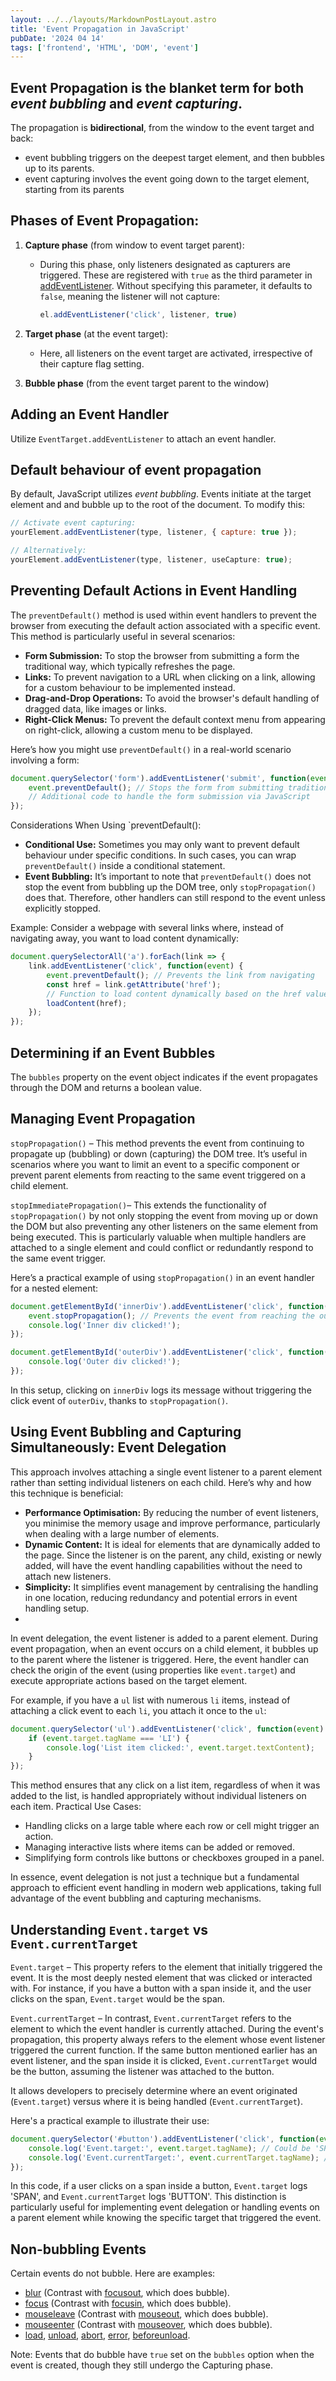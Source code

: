 ```yaml
---
layout: ../../layouts/MarkdownPostLayout.astro
title: 'Event Propagation in JavaScript'
pubDate: '2024 04 14'
tags: ['frontend', 'HTML', 'DOM', 'event']
---
```

## Event Propagation is the blanket term for both *event bubbling* and *event capturing*.
The propagation is **bidirectional**, from the window to the event target and back:
- event bubbling triggers on the deepest target element, and then bubbles up to its parents. 
- event capturing involves the event going down to the target element, starting from its parents
  
## Phases of Event Propagation:
1. **Capture phase** (from window to event target parent):
	- During this phase, only listeners designated as capturers are triggered. These are registered with `true` as the third parameter in [addEventListener](https://developer.mozilla.org/en-US/docs/Web/API/EventTarget/addEventListener). Without specifying this parameter, it defaults to `false`, meaning the listener will not capture:
		```javascript
		el.addEventListener('click', listener, true)
		```

2. **Target phase** (at the event target):
    - Here, all listeners on the event target are activated, irrespective of their capture flag setting.
3. **Bubble phase** (from the event target parent to the window)
## Adding an Event Handler
Utilize `EventTarget.addEventListener` to attach an event handler.
## Default behaviour of event propagation
By default, JavaScript utilizes _event bubbling_. Events initiate at the target element and and bubble up to the root of the document. To modify this: 

```javascript
// Activate event capturing:
yourElement.addEventListener(type, listener, { capture: true });

// Alternatively:
yourElement.addEventListener(type, listener, useCapture: true);
```
## Preventing Default Actions in Event Handling

The `preventDefault()` method is used within event handlers to prevent the browser from executing the default action associated with a specific event. This method is particularly useful in several scenarios:
- **Form Submission:** To stop the browser from submitting a form the traditional way, which typically refreshes the page.
- **Links:** To prevent navigation to a URL when clicking on a link, allowing for a custom behaviour to be implemented instead.
- **Drag-and-Drop Operations:** To avoid the browser's default handling of dragged data, like images or links.
- **Right-Click Menus:** To prevent the default context menu from appearing on right-click, allowing a custom menu to be displayed.

Here’s how you might use `preventDefault()` in a real-world scenario involving a form:

```javascript
document.querySelector('form').addEventListener('submit', function(event) {
    event.preventDefault(); // Stops the form from submitting traditionally
    // Additional code to handle the form submission via JavaScript
});
```

 Considerations When Using `preventDefault():
- **Conditional Use:** Sometimes you may only want to prevent default behaviour under specific conditions. In such cases, you can wrap `preventDefault()` inside a conditional statement.
- **Event Bubbling:** It’s important to note that `preventDefault()` does not stop the event from bubbling up the DOM tree, only `stopPropagation()` does that. Therefore, other handlers can still respond to the event unless explicitly stopped.

Example:  Consider a webpage with several links where, instead of navigating away, you want to load content dynamically:

```javascript
document.querySelectorAll('a').forEach(link => {
    link.addEventListener('click', function(event) {
        event.preventDefault(); // Prevents the link from navigating
        const href = link.getAttribute('href');
        // Function to load content dynamically based on the href value
        loadContent(href);
    });
});
```
## Determining if an Event Bubbles
The `bubbles` property on the event object indicates if the event propagates through the DOM and returns a boolean value.
## Managing Event Propagation
`stopPropagation()` – This method prevents the event from continuing to propagate up (bubbling) or down (capturing) the DOM tree. It’s useful in scenarios where you want to limit an event to a specific component or prevent parent elements from reacting to the same event triggered on a child element.

`stopImmediatePropagation()`– This extends the functionality of `stopPropagation()` by not only stopping the event from moving up or down the DOM but also preventing any other listeners on the same element from being executed. This is particularly valuable when multiple handlers are attached to a single element and could conflict or redundantly respond to the same event trigger.

Here’s a practical example of using `stopPropagation()` in an event handler for a nested element:
```javascript
document.getElementById('innerDiv').addEventListener('click', function(event) {
    event.stopPropagation(); // Prevents the event from reaching the outer div
    console.log('Inner div clicked!');
});

document.getElementById('outerDiv').addEventListener('click', function() {
    console.log('Outer div clicked!');
});
```

In this setup, clicking on `innerDiv` logs its message without triggering the click event of `outerDiv`, thanks to `stopPropagation()`.
## Using Event Bubbling and Capturing Simultaneously: Event Delegation

This approach involves attaching a single event listener to a parent element rather than setting individual listeners on each child. Here’s why and how this technique is beneficial:
- **Performance Optimisation:** By reducing the number of event listeners, you minimise the memory usage and improve performance, particularly when dealing with a large number of elements.
- **Dynamic Content:** It is ideal for elements that are dynamically added to the page. Since the listener is on the parent, any child, existing or newly added, will have the event handling capabilities without the need to attach new listeners.
- **Simplicity:** It simplifies event management by centralising the handling in one location, reducing redundancy and potential errors in event handling setup.
- 
In event delegation, the event listener is added to a parent element. During event propagation, when an event occurs on a child element, it bubbles up to the parent where the listener is triggered. Here, the event handler can check the origin of the event (using properties like `event.target`) and execute appropriate actions based on the target element.

For example, if you have a `ul` list with numerous `li` items, instead of attaching a click event to each `li`, you attach it once to the `ul`:

```javascript
document.querySelector('ul').addEventListener('click', function(event) {
    if (event.target.tagName === 'LI') {
        console.log('List item clicked:', event.target.textContent);
    }
});
```

This method ensures that any click on a list item, regardless of when it was added to the list, is handled appropriately without individual listeners on each item. Practical Use Cases:
- Handling clicks on a large table where each row or cell might trigger an action.
- Managing interactive lists where items can be added or removed.
- Simplifying form controls like buttons or checkboxes grouped in a panel.

In essence, event delegation is not just a technique but a fundamental approach to efficient event handling in modern web applications, taking full advantage of the event bubbling and capturing mechanisms.
## Understanding `Event.target` vs `Event.currentTarget`
`Event.target` – This property refers to the element that initially triggered the event. It is the most deeply nested element that was clicked or interacted with. For instance, if you have a button with a span inside it, and the user clicks on the span, `Event.target` would be the span.

`Event.currentTarget` – In contrast, `Event.currentTarget` refers to the element to which the event handler is currently attached. During the event's propagation, this property always refers to the element whose event listener triggered the current function. If the same button mentioned earlier has an event listener, and the span inside it is clicked, `Event.currentTarget` would be the button, assuming the listener was attached to the button.

It allows developers to precisely determine where an event originated (`Event.target`) versus where it is being handled (`Event.currentTarget`).

Here's a practical example to illustrate their use:

```javascript
document.querySelector('#button').addEventListener('click', function(event) {
    console.log('Event.target:', event.target.tagName); // Could be 'SPAN'
    console.log('Event.currentTarget:', event.currentTarget.tagName); // Always 'BUTTON'
});
```

In this code, if a user clicks on a span inside a button, `Event.target` logs 'SPAN', and `Event.currentTarget` logs 'BUTTON'. This distinction is particularly useful for implementing event delegation or handling events on a parent element while knowing the specific target that triggered the event.
## Non-bubbling Events
Certain events do not bubble. Here are examples:
- [blur](https://developer.mozilla.org/en-US/docs/Web/API/Element/blur_event) (Contrast with [focusout](https://developer.mozilla.org/en-US/docs/Web/API/Element/focusout_event), which does bubble).
- [focus](https://developer.mozilla.org/en-US/docs/Web/API/Element/focus_event) (Contrast with [focusin](https://developer.mozilla.org/en-US/docs/Web/API/Element/focusin_event), which does bubble).
- [mouseleave](https://developer.mozilla.org/en-US/docs/Web/API/Element/mouseleave_event) (Contrast with [mouseout](https://developer.mozilla.org/en-US/docs/Web/API/Element/mouseout_event), which does bubble).
- [mouseenter](https://developer.mozilla.org/en-US/docs/Web/API/Element/mouseenter_event) (Contrast with [mouseover](https://transang.me/everything-about-event-bubbling/mouseover), which does bubble).
- [load](https://developer.mozilla.org/en-US/docs/Web/API/Window/load_event), [unload](https://developer.mozilla.org/en-US/docs/Web/API/Window/unload_event), [abort](https://developer.mozilla.org/en-US/docs/Web/API/HTMLMediaElement/abort_event), [error](https://developer.mozilla.org/en-US/docs/Web/API/Element/error_event), [beforeunload](https://developer.mozilla.org/en-US/docs/Web/API/Window/beforeunload_event).

Note: Events that do bubble have `true` set on the `bubbles` option when the event is created, though they still undergo the Capturing phase.
